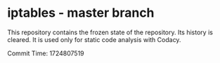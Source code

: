 # iptables - master branch

This repository contains the frozen state of the repository.
Its history is cleared. It is used only for static code
analysis with Codacy.

Commit Time: 1724807519